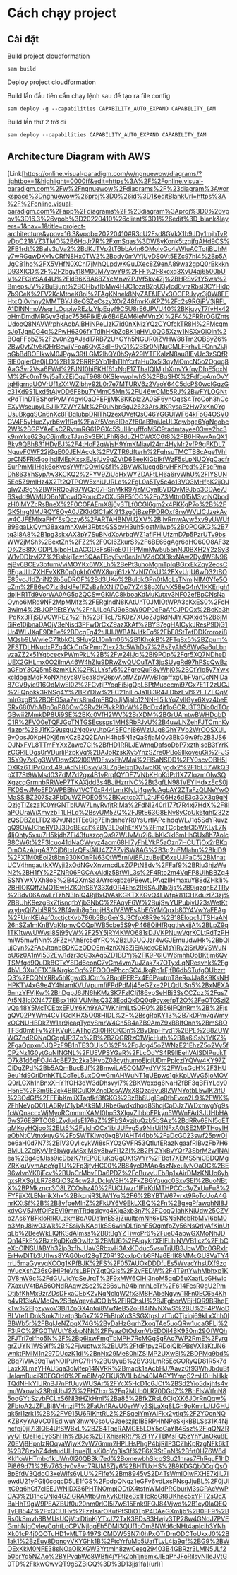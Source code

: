 # Cách chạy project

## Cài đặt

Build project cloudformation

```
sam build
```

Deploy project cloudformation

Build lần đầu tiên cần chạy lệnh sau để tạo ra file config

```
sam deploy -g --capabilities CAPABILITY_AUTO_EXPAND CAPABILITY_IAM
```

Build lần thứ 2 trở đi

```
sam deploy --capabilities CAPABILITY_AUTO_EXPAND CAPABILITY_IAM
```

## Architecture Diagram with AWS
[Link[https://online.visual-paradigm.com/w/ngnuewow/diagrams/?lightbox=1&highlight=0000ff&edit=https%3A%2F%2Fonline.visual-paradigm.com%2Fw%2Fngnuewow%2Fdiagrams%2F%23diagram%3Aworkspace%3Dngnuewow%26proj%3D0%26id%3D1&editBlankUrl=https%3A%2F%2Fonline.visual-paradigm.com%2Fapp%2Fdiagrams%2F%23diagram%3Aproj%3D0%26vpov%3D16.3%26vpob%3D20220410%26client%3D1%26edit%3D_blank&layers=1&nav=1&title=project-architecture&vpov=16.3&vpob=20220410#R3cU2Fsd8GVkX1b9JDy1mjhTvRvDpC218VZ3TMO%2B6HqJr7R%2FxmSgas%3DW8yKonk5tzgjfqAHd9CS%2FB1rdt%2BaIv3uVa2%2BdKJTVp2tT6bbA4n6OMolvGc4eWluACTotjBUhMy7wRGqwDKv1vCRfN8Hx0TW2%2Body0mVYjUyDS0Vt5EZc97hI4%2Bp5AJgC81ho%2FX5VHfN0XCnl7jMhQLpdwKGuJXec8Z9enA89wa2gpQ0rBkkknD93XICD%2F%2F2bgyt18M00M7ypvY9%2FFF%2F8xcxq3XyU4aj6500bUV%2FCiYSA44U%2FklB6K8A68ZYcMnwZPJVf5kv4Zj%2BHRSv2fY5wa%2BmepsJV%2BuEjunt%2BOHbyflbMw4HJC1ozaB2pU3yIcd6vrzRbsl3CYHidp7b9CeK%2FV2KcMtoeK8nj%2FAgKNnek8NyZAEfJEVx3OCFRJvyr3j0W8FEHtcQi0vhny2MMTBYJl8eQSZeCszyXOrZ48fmrKuKPZ%2Fc2s9RGjPV3jRFLA1DINNmoWsqrILOqpiwREzlzYIpEgyf9C5U8rE6JPVU40%2BKjqvyT7fvHx42oHmDmdMRGyv3gIac7536PikiEyk6B4EAM6leMVnzXj%2F4%2FRRrOGIZntsUdooQ8NAVWrphkAobAlBHjNPeLIzK7id0nXNizYQzCYOfckTR8H%2FMcqmsJoTJgn0G4g%2FwH6306fYTdlhHKbZcBK1qHVL0QG5Xzw1NSXxOiOIn%2BOqFFbbZ%2F2v0n2gAJad17RB72UhGYh5NGUR0jZVHW88Tm2OBSyZ6%2Bw0ytZtv5iQHrBcwjVFoa6QyX3dlH9yQ1%2BSr0NjNuCMLFFrhvLFCnnZiJjqGbBdBOEIkwM0JPgw39fLGM2lhQY0hSyA29lYTFKalzN8au8IEyUc3zSQfRSIE0gjerQe0jLD%2B1%2BRRF5Yb1HhTlhYcrfaHuOx5l3qyMOmcN5o2Ogqg8AaG3vr2Vsa6FWd%2FJN10hiEKHf61xNgE1ZThaIQlMjrhXmvYkfqyDIpE5pxNM%2Fc0mT9vj5aTxZEjCqaT968I0KSleywpIwhS%2FBqSHX%2FdfqoAmOvYtqHigrnqUOVrUf1zX4WZlbhy92L0r7e7MTURV6z2VaoY64C5dcPS0wcIGqzGc31Kd9S1Lxd5tAjyOD6F8bu7YMmO5Mn%2FU46wCMb5RJ%2BwFYLOGNtxPdTInDTBShorPyMY4gvlOaQFEPjjMKBKKplz2A0SF6ynOqsS4TroCoh3hCcEXyWseupyLBJilk7ZWYZMt%2F0uNbp6gJ2623ArsJtKRysaE2Hw7xKn0YgUsuBkgqSCn6nXc8FBqlubpDRlThQzexUVetQsC46YGGUlWF64kFpG4OSV0GV4F5yHucZyrb6w1fRq%2FaZf5Vcn8lDoZf60aB9aiJeULXqwbge6YgNgobc2W%2BGPYAeEsCZRytmRG61PGXc5SuIHgufffqM5C9tadmtayee03we2hc3k9mYke623gC6jmfbzTJanBv3EKLFhRj8duZHCWtXC6t8%2FB6HRwvAnQX1Bky9QBhB31HDyEJ%2F4tHoF2qWjsH9YmKMiayI24m4HyMr2vfP9gFKDL7NguvF0WF22jGqE00JENAcgk%2FVZTR6dfterh%2FqhsuTMCTB8cAge1VhIorCN5FRk5gojhdlMEpKxsxEJsjUv9gZVtD6BeeKiGbIkfWzF5sLpNUQYgCacfrSurPmMj1Hgk6oKyqsYWfrCOwIQSf1%2BVWK1ucgdBrvHFKPcd%2FscPmaDh863YhSypAw3KCKQ2%2FYV9ZiUqHxWYZDAFtLH6a6ryWhU%2FIYSUN5Ee5Z9mIHz4X2Tt2QTPOW5xniUURLe%2FgL0a5Ty5c4o13VO3MHfpK2ijOJgIw2J9g%2BWRRQpJj97WCp07HSnMkR97jzMCyaI8VDQvM9Jbb3CDAe7J6Skdd9WMUO6nN0cvdQRoucCzOXJ59E5fOC%2FpZ3Mttn015M3yqNQbodzH0iMYZcRsBneX%2F0COFAEmX8j6y3TLf0CGl6gm2x4PKKgP7o%2B%2FGK5hrgNMJRQY8OyA0JZKldGlC1aKi913zg0jBzeFPDROxf8rwWVLlCJzekAvw4CJFEMjxaFHY8sQczy6%2FARTAHBNVU2XV%2BjlvRmwAyw5xv9yUWUf89BqaLkQym38axamhXwH3RbtpGSSbvH3uh5jostMIwp%2BOPOGKG%2B7tq3I8A8%2B1pg3skxAX3pY7SuBNdXoArbqWZ1afjFHiUfzmD7p5PzrUTv9bsWW2jMSh%2BextZn%2FZ2%2F0CI6ZkurS%2F6BE66gAgr6dHO60O8AF3zO%2B8fXiGDPL5jboHLaACGD8Fs6RoE0TPPMmMw5u55nNJ0BXH2Y2zSy3W1vDDIzvl2Z%2BsbkjTczt3QAaFBcyEvr0erJnIVZdCOl3kxNAw2Dy4WSN96ejBv6BCEv3bfumVviMOYKx6WXLh%2BePt3uhoMgmTpIqBGrxEkZqy2eosC6EgaJlIbZXHEvXKB0p0pkh0XWX8ugj61zkYzNl7OkU%2FXvUrjU6wD32tBOE85vcJ1dZniN22b5uDROF%2Bd3UKo%2BuIdkGPn0tMoLsTNmjNIM0Yfe5OcZm%2FB6eO7izl8dklFefFZsBzfrXNli7Dp7YZ4S8gXfuNX58eG4nV1KKErlgh1dpjHR1Td9VorWA0AG5q2QCSwGKIAC8kboaKdMuKutxv3NF02efBpCNsNaOyno6MRd9NF2MpMMfz%2FERglndN8KAtUnT0JMIOtWPA3cKxES0%2FcH3wim4%2BJOPREt8Yw%2FnIJlLcAPJ9oBpW9OP0cPaAfCJPDOx%2BcKo3hlPqKx3lTjSDVCWREZ%2Fh%2BFTcL75K0z7XUoZJgRdNJIYX3Xxid%2B6jM6iRe10jbnaDAOjV3eNisd3PFwDrCxZ9azXkAf%2BYS7egHAlCykJResP9DjG1Ur4WLJXqE9Dt8e%2BDcgFg42tJUIJWBANJifkEq%2FbE8StTefDDKrorozi8MQsb9LWwieC71tbkCLSHuy2L10n1m06%2B1KhokB%2FTq8x5%2BZpum%2FSTDLHNudxPZq4CkCnGrPmgZtex23c5WhDs7%2BsZyAhS6WyGa6uLbnvzaZZ2x51YqbcecxPWmPkL%2B%2Fw24iJg%2Bi9POp%2Fqr5XQ7NDheDUEX2GHLmx0O2iImA46W4hZIu9DRwZwQUOuTAT3jpSUygRd97hPScQwBzaGFbY3CQ5m58zmKLK%2FKLLYsfy5%2FgreQuR8yWhj0%2BCfYIo5y7YwxxcldogzMqFXoNXhsyc8VEca8dy26pyAofMZpWAvB1cpffxgCbFVarCcNNlDa87CV9yic916QdMwEl02%2FCytjPYoqFi5igQpL6PtMucecmi97Gx7E1T2zUGJ%2FQpbkk3RNSg4Y%2BRYDlw%2FC21niEoJa1Bl3R4JIDbzEvl%2FTZEQqVmlrGxgB%2BQEO5aa7vrs8m4mFBQpJjMjalb12NNHI5ikYqZvlIGyx6Xvz4beESRx680VhABg6nP86OwQSRv2KPlvkRl0rW%2BdDx4jt1oGCRJ3T3Dio0dTOrGBwii2MmkDP8Ui9SE%2BKc0VfH2WV%2BrXDM%2BGrUAmtwBWHDgbDC1R%2FVO0eTQFJGpTNTGSEcssps1MHSRbPJvU%2B4uwLNZehFJTCmnKy4azpr%2BJ1fKG9usgu2Ng0kyUtpG4SFChj86WzUJg8GhY7Vb2WrOOSXUL9vOosJ0KpH0Kj6mKCzB2Q2DAnH4hb5N1zQaSfjaMQv3BkG9w9fo2B3JS6OJNxFVL8TTmFYXxZawc7Cl%2BfHD1RRLJEWmqDafsoDbP7xzthjseB3fYrKzCGRlEDgs0rVDurliPzpkVq%2BAJoRzskXv5YnzSZre0PBo9lIkoveuGi%2FJS35Y9y7xOg3WVDqwSC2l09WDFsvxFhVMai%2FlSaNSDD%2FY0scvOBH5IOXKz6TIPvQrxL49uAdNHOsvyV3LZg8elxgDyJwcKKjygdx2%2F1bL57WkQ3pXT7St9WMsd03ZdMZd2gx4B1vRrqfQYDF7VNbKHpKdPd1XZZlqzmOIwSQXgzcqGrmnbRRWeP7TKAXjdd3s4BJiHzrrNC%2Bt3gfLN981VEYIHdxzEcS0jFKDSwJMoEFDWPBBhV1VCT0xR44LmrKfyLj4gw1uAgbAY2ZTaFzQLNeYwOMaSSiBZ207Sz3FbDuWZPOEO5%2BKvctcoXTL2rJFG6Hz6dE3c3GX3q9gNQzjgTlZsza1C0YrGNTbIUW7LnyRvfjtRlMa%2FdNl240rl177t7R4xj7HdX%2F8IaPOUraWiXmvzbT1LHLd%2BsvUM5ZQ%2FJ9tE63G8ENv8yCpUk6tqhI232zzQSDBZeLTD2l87vJNIcITEe0ig7ElhdnheYR0YsUrtlAPclhdqWLJ1q5SdYRuvzgQ9OWJCheRVDJ3DoBEccI%2BV3L0oIhEfXV%2FmzTCqbetrCI5WKLyL7N4IjQhty5xsu7H5kjdhZFi43fuszcgQa9ZWUvMu2j6JbKk3kI6mHhGUx8h7Aolc88CW6t%2F3Icuo41dNaCWyyz4acm68Hl7yFhLYkP5aOzn7HCUTjOx2rBKqOmOAzAirgA37CjD6txIzQFslAlU4ZZ8ZvjSW8AG%2B3q2nFMlahn%2BIdD9%2FX1M0tEoi2t8bn930KOnPN63QtW5rniVj8FJzuBejD6xeUJPaC%2BMnatUCV4hngautkXWyji2xOdNGvXnvrncdLsZi7PtN8dv%2FFaf9%2BRiu3hjzWeN2%2BH1fY%2FZNR06FGCAxAidIz5BtWIL3s%2F4Rto2m4VqFP8UIhBBZg4SSNYwXVXh8oS%2B42XmSa3AYrckgbzePBewtLPAqzIlHmaxuYB8dZHk1i%2BHlOKQffZMQ1SwHZKQhS6Y33XdOR4Ehs2R6SAJNb2js%2B9iqzqnEZTRy%2Bdv06AowLrTzhN3IpIQ4RjBxQVAsKGKTXKGvQ4LWfpk81CHKduzIZ3zj%2BBUhK9ezgBxZfisnqfbYjb3NbC%2FAqvF6W%2BujSwYUPubjvU23sWetKtyxybyQI7xbISR%2Bf4wih8g5nnjHSxfV8WEsAbEGYMQqxb80Y4VwYaFEAg%2FUmKEjAaf0xctjctKvb786b5BqGeYSJ3CfpX8R9e%2B18Eloqc1JTSHaAN26nSZa1mKnBVgKfpmyQCQplWB5cbe5S9yP468QiHfRgqthAxjjA%2BLpZ9q1TK1twwUWvsl8Sj95yW%2F25Y5jRY4KWO681sDJVKPNuwVgrKCLtRdTzPHmiW5mwfjNn%2FZzHAh8rc5dYRO%2BzLlGUQJzr4wGJEmuJdwHk%2BbQlujCyn%2FAbJtqnbBDKGzODOEm4znXN8ZjEjAkdcCEMsYiRy2jSrU9VSWuNpU6z0A1nVl532EvJ1dzr3cG3xAq5ZD1BDYj%2FK9P6ICW6mhhOoBKtjm6QvTSMfgd9QuDk8CTxY8Dd6eonC7vGm4vm7uJZak7k7OTyxLqNResvhk%2Fg4bVL3Xu0F1X3lkNrgkcOq%2FOOOePhcqSC4JkgRp1rFjfB6dbSTufgOUbzrtQ3%2FCQNYRRv5hKgwd3JCm%2BpnlPERFx4E6PautmT8eRoJJa8K9KsNHHPKTV4xG9e4Y4hiamKVUVpumfiFPdPdMj45eGZxe2PLQdUSn5%2BxNEXA6nnzYFVjKw%2BhDgpJ6JN6hKMzSK7FzICIj186vpSeHBj3SsCCZpz%2Fqs7At5N3loiXN477EBsx1tKiIVUMhsQ3Z3EcdQkDQ0q9cyxefpT2O%2FeOT0SziZvQa48Y5McTCEbxEFUY6Kh9YA7WKnimILtSOR0%2B56IFQInRm%2B%2FjsgQV02PYWm4CVTGdKHX5O08HIDL%2F%2BsgRpKY13%2B7kDPm7qWmyxOCNUHBDkZW1ar9jeaqTydvSmrW4Cn5B4aZB9AmZ9xBBIfOnn%2BmSBOTFSd0mtlFv%2FKVuKEAThg23i0HRCKI3n%2BvDrpHfvd1%2BPE%2B8ZUWWGZndRQNqOGgnUP3Zo%2B%2BZQGRRzC1WjcHuth%2B8a6lSsN1YKZ%2FgaOppxn0JQPzF9B1nTE3OUjsO%2F%2FqJdg45oZWNzE21EhzZ5o2Vy5fCPzNz1G0ytGqNINGNL%2FUEVPSYGaR%2FLcOdYS4R9IlEehVAISDIPuukTO7k81d6gFOJ44cBE72c2ka3HvbZ08cythumoEjqjUDmPplcziYQVw4KY97ZCiDqZPd%2Bb5AQmBucBJf%2BmwiLA5CQM7ydYV%2FWbsGcH%2F3HU9eu1fd9OriDnhKTLCcTeL5uxDQwGmAHWuNT1qUEpws1gkKpLWyG5joMOVQ0rLCXh1hBnxXHY1fOH3dW3dDhsvyI7%2BKWqxdg6NaHZfBF3qBFiYLdy0H5nE%2F3m9E2ck4BIRCulOXZncDosAWxX8Qza6vu8IZWNYotbL5wlK2ifU%2BOdGf%2FFFibKmIiXTaqfkf8fGKG%2Bz8b8UgISq0fbEvxn2L9%2FWK%2FhNeVpO01LA6RyIZ1ybAKk9MURbe6wdkdhqq8ShqjCpDJz7WDxmvgYg9sfcWQnaccxWjMyoRCmmmXAMI0hp53XIgvZIhbbFPkyn5WWnFAdSJUHbHA6wS76ESPTO08LZydudsE176aZ%2FbSAvzjtuQzb5bSAz%2BdRRv6ENI5oETqMKoyHQjoo%2BLt6%2FyIdhOCx1iblJUFvg5a9NirUi1NFxA0tSE2MPTHoyIHeObNtCVtnxkuyG%2FoSWTKiwg0xgBVlAHT44bb%2FaDcG023swf25pwOIbe6aH0d7N7%2BIV3OylicykWi8sRYOzGVFR53QtIufERazNgaafRIBvzFb7H6BMLL2ZcjKyV1r6bWgvMSxlMSy8bwFl12ZI%2B2PjlZYkBvYQr73SbrM2w1NAlea%2Bg46fJIss9icDbzK7trEP0EIuKqGgOXfSVYr%2FBof7XEMS5hiCBDQMgZRKkuVymApeYgTU%2Fp3jfyHC00%2B84yeDMAp4szNxeuIyNOaOC%2BE96wlvnYK8jFcv%2BUpCrMbvEDa6PDZ%2FcBuvyUEb8p1xAirDMzKNUo6yhgxsRXSgLLR788QiO3Z4cw2JLDcIqV8H%2FkZBGYguqc0SxvSEl%2BuoNBtX%2BPMkzncr3O8LZCOshz40%2FUCUwzr1lFirKdMTHPCCc3yZxUuFu8%2FYFjjXXLENmikXhx%2BikqnjR3LiW1Yq%2F6%2BYBTW67vrxt9RoToUoA4GnrKXtSf%2B%2B8vfpeMlnZ%2FkUY6V9EkLXBQ%2Fn%2BgxgPfawqhNI8JxdvGV5JMfOlFzEVI9mmTRdgsIcyg4Kig3xb3n7%2FCcqQ1ahKNjUdw25CZVp2As6YBFkloRlR0LzkmBqA0Da1mES3jZuultpmNh6xDSN5NfcbRbMVI6bM0b3MpJ8iw03Wk%2FSsiyNKAq1kSS6winDLfiphF5OgmfpZy56NsQrIyAfKinUtqLb%2BeeWkElQfKSdAImss%2B8tBgYZTiwoPr6%2Fue04apwGXMoNhJDQn14FkE%2BzzRgDKo9OvJfz%2BMU6%2FAiqyklfXFlFLhiNVVB1lcz%2FIbCeXbOlNSUABYh32lp3zfhJUaVSRbxvH3AxKDduc5vsuTrjUB3JbwVDc0GRxlrErHwDITb3UfIws8YAG0bof28gTZ0R132cxlpCrb6FNa6ErlK8MMcGU8VaTY4rrU5maGyyvgKCOg1KPfBJK%2FS%2F057AUOkDDDfuEs5WvacYhsUXf9zonVucXshZ36sGjHIPfeVfsLBPjYZgtQGIs%2F2yFEDW%2F4T9rtYwhMbhxp1K0V8nW9c%2FdGUUicYqSeJrqT%2F9xMW6ClHi3noM5qqD5uXaafLsGHwic7XaxuV4tBA56ONdRAqw2Sc2%2B6sUh94bInnhLcTr%2F614FesR0gU2PmOtj5fKhMx9zrZDsDFxaCEbK2vNqNclqW2fx3M8HAbeNgyw1RFn0EC654Khp4vR13kAVMoQw2SBpVqey4JCOlb%2FIRChsU%2BJFgborWEjHQR9BRhqFkTw%2FIpzywoV3BI1ZpGX4ntqi8VwNeB52oH14iNvNXwS%2BU%2F4PWoDBLVtefLDnkSmk7tIzetg3bGxZ%2FhBtpXn3SSGXtgsLzfTuQTjxinj69kLxXhh0lBBWb5r%2FBglJeNZpqX74G%2ByDaHzGqrhZkogTAe5uoQRw1ucaGFLj%2F3tRC%2FG0TWUtY8xbpNNt%2FFyazOtOdxmVbEDOil4BK930m29OfWQh2FJTrl7eIfho5N%2F%2Bp6ixwFmgTbMPH7RcMGgSgFAo7WP2RmE%2FyrqgrZUYN1WS9if%2B%2Fjvuptwx%2BLU%2FtdFtpyzRDoiQlbPBsVX1aKtJN6wnktPMIM1n297DUczK1dl%2BnNx29Me80hiZSIMP2UXwEl%2BDPMq9bd%2Bq7iVlA39qTwjNOIPUnC7fH%2BU9yuB%2BV39LmR5EcGORyQD81R5k7dLaxkXLmzYHAU5qa3dMfep14NVRR%2Bmapk1aAcbHJ7Aavz0f93WhJbduBtJeIqmBuciRl0EGOd0%2Fm6IMg2EKUj3V1Lb4h40MAGY1YmgS2mH0HhHkkTQdNHkYIURnBJ7nFfUuyWUSAr%2FYcX5HcD1c6JCt%2BSd2Yio5dxjhfs4vmuWxowls23RnjUbJ2Zi%2FHZhxr%2Fq2MUb0LR70DGdZ%2BhElsWtfnN85oqGYtISzvbFCLxS6Nl3tHZkHmI%2Ba85%2BfkZRsL6CigXK6JOrRnQqw%2FbtoA2JZFLBj8VHrtzjF1%2FaUn1RAvU0erWjy3SjLaXq8LGh9pKmrLJfJGHUqk5rl1zrk1%2B%2FV915U6RIKhtRL2%2FSqeIYmYAIFkx2ytiq%2F2YOcnNQKZBKyYA9VC0TEdIwuY3hwNGsoUGJaeszjIpIB5RPHhNPeSkjkBBLSs31K4Njncfpj0jjl7I3lQE4UfSWBxL%2BZ84TqcRAMGE5LOY5oGaYIt4Ssz%2FiqQNZRyyQFtQeHeEy6ShHh%2BJc%2BTXhisrRRt7%2FtY7TBMsFQ5zYhYJnOku8E20EVj8HpnIzROqyaWjwK2vW76mm2HPLHsPhgP4bjRiIP3CZhKpRzgNFk6kT%2BZ8zxhZ4dstudUIHguej1LsKi0qYq3is3f%2F6X9StEnN%2Bfrt0HZ6W6dKkl1oWHTmbo1kUWn0l20QB3kI7ed%2BomewbhSIcoSSu21nras7FhRquF1hDPi869d71%2Bv763dy0v8vc7RIJMBZjy6%2BHTUxHS%2B9KDGQb0CqjQsO8pEfdV3QdoO3xeWifs6yLU%2Flfe%2Bm8945yS2D4TsWmIOlwFXHE7kjiL7iewdU21yPGlj0coqcD5LE1fGS%2FpdpQNqz1eGFv6vdLxsPNsgJjuBL%2F0jUlltC9q6hGf7cIEEJWNlDX66PHTNOmpjODtiX4tsfnWMdPRGburM3sGPAcVwPCA3%2B1hcQNki4GZlGRAMtbQmXyK8tIze3x1HcRoGt8UKhac5xYPT2sQcXBaHhT9gW9PEAZBUf0u20nm0rlGI5i7wS15Fnk9FQJ84Vjwd%2B1ey0IaQEQTyEB54Z%2FxQCUHv%2FzzIsarOKutPfS0iOTpP4DAeGXmIjb%2B0FF9%2BRs0kSmvh8BMUsUQjVcrDtinKjYTxJ72TxK3BDs83Hwjv3TP28w4GNdJ7PVEGmhNjqCyleyCqhtLoCPVNjIqqEh5DMl3QUf1bOm8NWd6cNHt4apIcih3YNhXk01cP4j0QOTuHD1vMLT9497SlCMDW5SN7l0hPxOTrDmODCToUkxJ0%2B1ak1%2BzEuy8DgnoyVKYGhk1B%2FtcYrfuMb5UatTLyL4ja9qf%2BG9%2BWOExKkM0NFE38sNOaOlkXGW3Yrtmln8zwCesq29403B4GBRzr3LMN5JLf250brYq5NZAo%2BYPvqbWo8WBfi4jYPk2ph1jn6mxJlEqPhJFoRilsvNIIeJVtG0TD%2FkkwGwvQT9gSZBiGQ%3D%3D13jjs1fa](url)]
